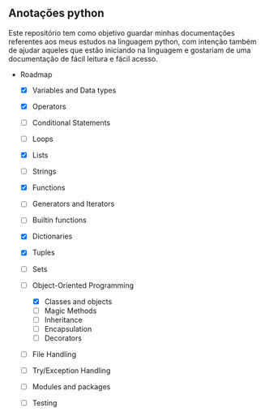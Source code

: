 ## Anotações python

Este repositório tem como objetivo guardar minhas documentações referentes aos meus estudos na linguagem python, com intenção também de ajudar aqueles que estão iniciando na linguagem 
e gostariam de uma documentação de fácil leitura e fácil acesso.

* Roadmap
    * [x] Variables and Data types
    * [x] Operators
    * [ ] Conditional Statements
    * [ ] Loops
    * [x] Lists
    * [ ] Strings
    * [x] Functions
    * [ ] Generators and Iterators
    * [ ] Builtin functions
    * [x] Dictionaries
    * [x] Tuples
    * [ ] Sets
    * [ ] Object-Oriented Programming
      * [x] Classes and objects
      * [ ] Magic Methods
      * [ ] Inheritance
      * [ ] Encapsulation
      * [ ] Decorators
    * [ ] File Handling
    * [ ] Try/Exception Handling
    * [ ] Modules and packages
    * [ ] Testing

